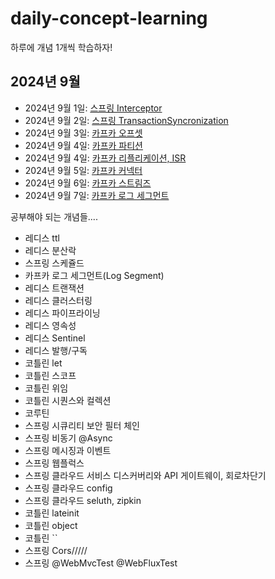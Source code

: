 # daily-concept-learning
하루에 개념 1개씩 학습하자! 

## 2024년 9월
- 2024년 9월 1일: [스프링 Interceptor](https://github.com/hiblue02/concept-learning-daily/blob/main/%EC%8A%A4%ED%94%84%EB%A7%81.md#%EC%8A%A4%ED%94%84%EB%A7%81-interceptor)
- 2024년 9월 2일: [스프링 TransactionSyncronization](https://github.com/hiblue02/concept-learning-daily/blob/main/%EC%8A%A4%ED%94%84%EB%A7%81.md#%EC%8A%A4%ED%94%84%EB%A7%81-transactionsynchronization)
- 2024년 9월 3일: [카프카 오프셋](https://github.com/hiblue02/concept-learning-daily/blob/main/%EC%B9%B4%ED%94%84%EC%B9%B4.md#%EC%B9%B4%ED%94%84%EC%B9%B4-offset)
- 2024년 9월 4일: [카프카 파티션](https://github.com/hiblue02/concept-learning-daily/blob/main/%EC%B9%B4%ED%94%84%EC%B9%B4.md#%EC%B9%B4%ED%94%84%EC%B9%B4-%ED%8C%8C%ED%8B%B0%EC%85%98)
- 2024년 9월 4일: [카프카 리플리케이션, ISR](https://github.com/hiblue02/concept-learning-daily/blob/main/%EC%B9%B4%ED%94%84%EC%B9%B4.md#%EC%B9%B4%ED%94%84%EC%B9%B4-%EB%A6%AC%ED%94%8C%EB%A6%AC%EC%BC%80%EC%9D%B4%EC%85%98%EA%B3%BC-isr)
- 2024년 9월 5일: [카프카 커넥터](https://github.com/hiblue02/concept-learning-daily/blob/main/%EC%B9%B4%ED%94%84%EC%B9%B4.md#%EC%B9%B4%ED%94%84%EC%B9%B4-%EC%BB%A4%EB%84%A5%ED%84%B0)
- 2024년 9월 6일: [카프카 스트림즈](https://github.com/hiblue02/daily-concept-learning/blob/main/%EC%B9%B4%ED%94%84%EC%B9%B4.md#%EC%B9%B4%ED%94%84%EC%B9%B4-%EC%8A%A4%ED%8A%B8%EB%A6%BC%EC%A6%88)
- 2024년 9월 7일: [카프카 로그 세그먼트](https://github.com/hiblue02/daily-concept-learning/blob/main/%EC%B9%B4%ED%94%84%EC%B9%B4.md#%EC%B9%B4%ED%94%84%EC%B9%B4-%EB%A1%9C%EA%B7%B8-%EC%84%B8%EA%B7%B8%EB%A8%BC%ED%8A%B8log-segment)

  
공부해야 되는 개념들....
- 레디스 ttl
- 레디스 분산락
- 스프링 스케쥴드
- 카프카 로그 세그먼트(Log Segment)
- 레디스 트랜잭션
- 레디스 클러스터링
- 레디스 파이프라이닝
- 레디스 영속성
- 레디스 Sentinel
- 레디스 발행/구독
- 코틀린 let
- 코틀린 스코프
- 코틀린 위임
- 코틀린 시퀀스와 컬렉션
- 코루틴
- 스프링 시큐리티 보안 필터 체인
- 스프링 비동기 @Async
- 스프링 메시징과 이벤트
- 스프링 웹플럭스
- 스프링 클라우드 서비스 디스커버리와 API 게이트웨이, 회로차단기 
- 스프링 클라우드 config
- 스프링 클라우드 seluth, zipkin
- 코틀린 lateinit
- 코틀린 object
- 코틀린 ``
- 스프링 Cors/////
- 스프링 @WebMvcTest @WebFluxTest
